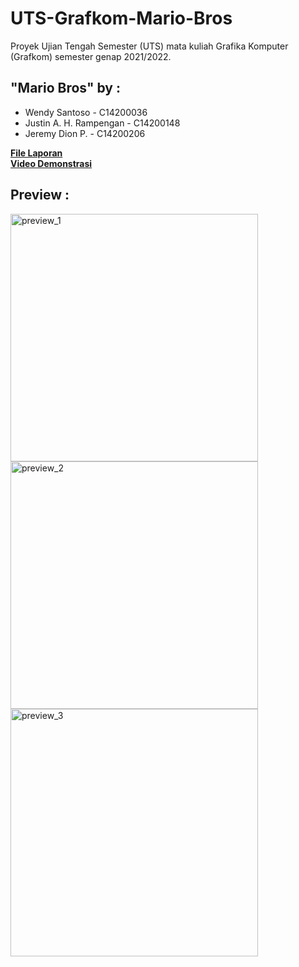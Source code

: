 # UTS-Grafkom-Mario-Bros
Proyek Ujian Tengah Semester (UTS) mata kuliah Grafika Komputer (Grafkom) semester genap 2021/2022.

## "Mario Bros" by : 
- Wendy Santoso - C14200036
- Justin A. H. Rampengan - C14200148
- Jeremy Dion P. - C14200206

**[File Laporan](https://drive.google.com/file/d/123DVR-UBveTgimzRFogtHAIyNQsaAVIS/view?usp=sharing)**
<br>
**[Video Demonstrasi](https://drive.google.com/file/d/1EdPKhY-Wj0u62mqR6GQySRw8VCTYswQM/view?usp=sharing)**

## Preview : 
<img width="396" alt="preview_1" src="https://user-images.githubusercontent.com/71552391/165034751-32dda7d6-82c4-4669-8aea-6d472191c3cd.png">
<img width="396" alt="preview_2" src="https://user-images.githubusercontent.com/71552391/165034764-5e186c42-807a-4121-b095-3ea00851725a.png">
<img width="396" alt="preview_3" src="https://user-images.githubusercontent.com/71552391/165034769-f6f09994-3508-4718-af2b-4d4b3fa43ec3.png">
